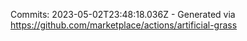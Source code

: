 Commits: 2023-05-02T23:48:18.036Z - Generated via https://github.com/marketplace/actions/artificial-grass
<br>
